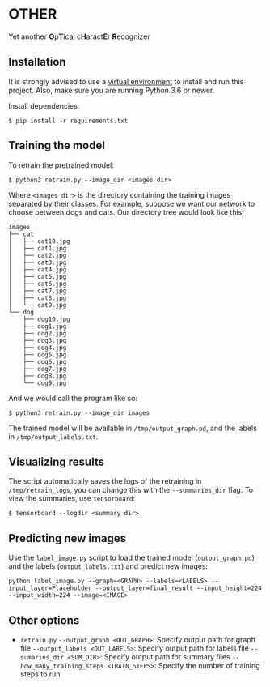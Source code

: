 # OTHER
Yet another **O**p**T**ical c**H**aract**E**r **R**ecognizer


## Installation
It is strongly advised to use a [virtual environment](https://docs.python.org/3/library/venv.html) to install and run this project. Also, make sure you are running Python 3.6 or newer.

Install dependencies:
```
$ pip install -r requirements.txt
```

## Training the model

To retrain the pretrained model:

```
$ python3 retrain.py --image_dir <images dir>
```

Where `<images dir>` is the directory containing the training images separated by their classes. For example, suppose we want our network to choose between dogs and cats. Our directory tree would look like this:

```
images
├── cat
│   ├── cat10.jpg
│   ├── cat1.jpg
│   ├── cat2.jpg
│   ├── cat3.jpg
│   ├── cat4.jpg
│   ├── cat5.jpg
│   ├── cat6.jpg
│   ├── cat7.jpg
│   ├── cat8.jpg
│   └── cat9.jpg
└── dog
    ├── dog10.jpg
    ├── dog1.jpg
    ├── dog2.jpg
    ├── dog3.jpg
    ├── dog4.jpg
    ├── dog5.jpg
    ├── dog6.jpg
    ├── dog7.jpg
    ├── dog8.jpg
    └── dog9.jpg
```

And we would call the program like so:

```
$ python3 retrain.py --image_dir images
```

The trained model will be available in `/tmp/output_graph.pd`, and the labels in `/tmp/output_labels.txt`.


## Visualizing results

The script automatically saves the logs of the retraining in `/tmp/retrain_logs`, you can change this with the `--summaries_dir` flag. To view the summaries, use `tensorboard`:

```
$ tensorboard --logdir <summary dir>
```

## Predicting new images

Use the `label_image.py` script to load the trained model (`output_graph.pd`) and the labels (`output_labels.txt`) and predict new images:

```
python label_image.py --graph=<GRAPH> --labels=<LABELS> --input_layer=Placeholder --output_layer=final_result --input_height=224 --input_width=224 --image=<IMAGE>
```


## Other options

- `retrain.py`
    `--output_graph <OUT_GRAPH>`: Specify output path for graph file
    `--output_labels <OUT_LABELS>`: Specify output path for labels file
    `--sumaries_dir <SUM_DIR>`: Specify output path for summary files
    `--how_many_training_steps <TRAIN_STEPS>`: Specify the number of training steps to run

